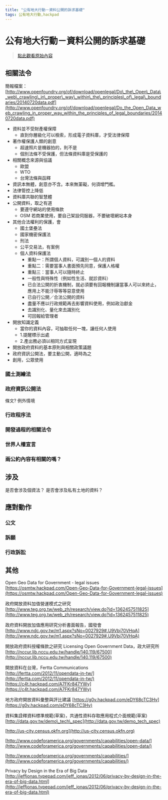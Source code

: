 ```yaml
---
title: "公有地大行動－資料公開的訴求基礎"
tags: 公有地大行動,hackpad
---
```


# 公有地大行動－資料公開的訴求基礎

> [點此觀看原始內容](https://g0v.hackpad.tw/UKGbAYSyHsC)


## 相關法令



簡報檔案：
[http://www.openfoundry.org/of/download/openlegal/Do\_the\_Open\_Data\_web\_crawling\_in\_proper\_way\_within\_the\_principles\_of\_legal\_boundaries/20140720data.pdf](http://www.openfoundry.org/of/download/openlegal/Do_the_Open_Data_web_crawling_in_proper_way_within_the_principles_of_legal_boundaries/20140720data.pdf)
- 資料並不受財產權保障
    - 直到你層級化可以檢索，形成電子資料庫，才受法律保障
- 著作權保護人類的創意
    - 超速照片是機器拍的，則不是
    - 個別法條不受保護，但法條資料庫是受保護的
- 相關概念來源與協議
    - 歐盟
    - WTO
    - 台灣法條與函釋
- 資訊本無體，創意亦不含。本來無罣礙，何須增門檻。
- 法律管控上降低
- 資料庫共聯的智慧體
- 公開資料，取之有道
    - 要遵守網站的使用條款
    - OSM 若商業使用，要自己架設伺服器，不要破壞網站本身
- 其他合法權利的保護，會
    - 國土堡壘法
    - 國家機密保護法
    - 刑法
    - 公平交易法，有案例
    - 個人資料保護法
        - 重點一：所謂個人資料，可識別一個人的資料
        - 重點二：需要當事人書面預先同意，保護人格權
        - 重點三：當事人可以隨時終止
        - 一般性與特殊性（例如性生活、就診資料）
        - 已合法公開的折衷機制，就必須要有回報機制讓當事人可以來終止，應用上不能汙辱等等惡意使用
        - 已自行公開／合法公開的資料
        - 盡量不應以行政規範再去影響資料使用，例如政治獻金
        - 去識別化、量化來去識別化
        - 可回報給管理者
- 開放知識定義
    - 當你的資料內容，可抽取任何一塊，讓任何人使用
    - 1.提醒標示出處
    - 2.產出務必須以相同方式呈現
- 開放政府資料的基本原則與相關政策議題
- 政府資訊公開法，要主動公開，適時為之
- 創用，公眾使用


### 國土測繪法


### 政府資訊公開法

條文?
例外情境

### 行政程序法


### 開發過程的相關法令


### 世界人權宣言


### 兩公約內容有相關的嗎？



## 涉及

是否會涉及個資法？
是否會涉及私有土地的資料？


## 應對動作


### 公文



### 訴願



### 行政訴訟





## 其他

Open Geo Data for Government - legal issues
[https://osmtw.hackpad.com/Open-Geo-Data-for-Government-legal-issues](https://osmtw.hackpad.com/Open-Geo-Data-for-Government-legal-issues)

政府開放資料加值營運模式之研究
[http://www.teg.org.tw/web_zh/research/view.do?id=1362457511825](http://www.teg.org.tw/web_zh/research/view.do?id=1362457511825)

政府資料開放加值應用研究分析書面報告，國發會
[http://www.ndc.gov.tw/m1.aspx?sNo=0027929#.U9Vbj70VHqA](http://www.ndc.gov.tw/m1.aspx?sNo=0027929#.U9Vbj70VHqA)

開放政府資料授權條款之研究 Licensing Open Government Data，政大研究所
[http://nccur.lib.nccu.edu.tw/handle/140.119/67500](http://nccur.lib.nccu.edu.tw/handle/140.119/67500)

開放資料在台灣，Fertta Communications
[http://fertta.com/2012/11/opendata-in-tw/](http://fertta.com/2012/11/opendata-in-tw/)
[https://c4t.hackpad.com/A7FKr847YWy](https://c4t.hackpad.com/A7FKr847YWy)

地方政府開放資料彙整與評比建議
[https://g0v.hackpad.com/eDY68cTC3Hv](https://g0v.hackpad.com/eDY68cTC3Hv)

資料集詮釋資料標準規範(草案)，共通性資料存取應用程式介面規範(草案)
[http://data.gov.tw/demo\_tech\_spec](http://data.gov.tw/demo_tech_spec)

[http://us-city.census.okfn.org](http://us-city.census.okfn.org)

[http://www.codeforamerica.org/governments/capabilities/open-data/](http://www.codeforamerica.org/governments/capabilities/open-data/)

[http://www.codeforamerica.org/governments/capabilities/](http://www.codeforamerica.org/governments/capabilities/)

Privacy by Design in the Era of Big Data
[http://jeffjonas.typepad.com/jeff_jonas/2012/06/privacy-by-design-in-the-era-of-big-data.html](http://jeffjonas.typepad.com/jeff_jonas/2012/06/privacy-by-design-in-the-era-of-big-data.html)

